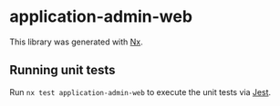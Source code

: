# application-admin-web

This library was generated with [Nx](https://nx.dev).

## Running unit tests

Run `nx test application-admin-web` to execute the unit tests via [Jest](https://jestjs.io).
